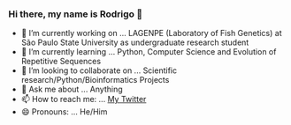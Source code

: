 ### Hi there, my name is Rodrigo 👋

- 🔭 I’m currently working on ... LAGENPE (Laboratory of Fish Genetics) at São Paulo State University as undergraduate research student  
- 🌱 I’m currently learning ... Python, Computer Science and Evolution of Repetitive Sequences
- 👯 I’m looking to collaborate on ... Scientific research/Python/Bioinformatics Projects
- 💬 Ask me about ... Anything
- 📫 How to reach me: ... [My Twitter](https://twitter.com/rmcalegari)
- 😄 Pronouns: ... He/Him

